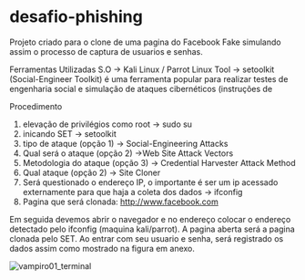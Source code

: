 # desafio-phishing
Projeto criado para o clone de uma pagina do Facebook Fake simulando assim o processo de captura de usuarios e senhas.

Ferramentas Utilizadas
S.O -> Kali Linux / Parrot Linux
Tool -> setoolkit (Social-Engineer Toolkit) é uma ferramenta popular para realizar testes de engenharia social e simulação de ataques cibernéticos (instruções de 

Procedimento
1) elevação de privilégios como root -> sudo su
2) inicando SET -> setoolkit
3) tipo de ataque (opção 1) -> Social-Engineering Attacks
4) Qual será o ataque (opção 2) ->Web Site Attack Vectors
5) Metodologia do ataque (opção 3) -> Credential Harvester Attack Method
6) Qual ataque (opção 2) -> Site Cloner
7) Será questionado o endereço IP, o importante é ser um ip acessado externamente para que haja a coleta dos dados -> ifconfig
8) Pagina que será clonada: http://www.facebook.com

Em seguida devemos abrir o navegador e no endereço colocar o endereço detectado pelo ifconfig (maquina kali/parrot). A pagina aberta será a pagina clonada pelo SET. Ao entrar com seu usuario e senha, será registrado os dados assim como mostrado na figura em anexo.

![vampiro01_terminal](https://github.com/user-attachments/assets/ad2c65f5-d119-48a1-8a28-453d6ffe883f)
